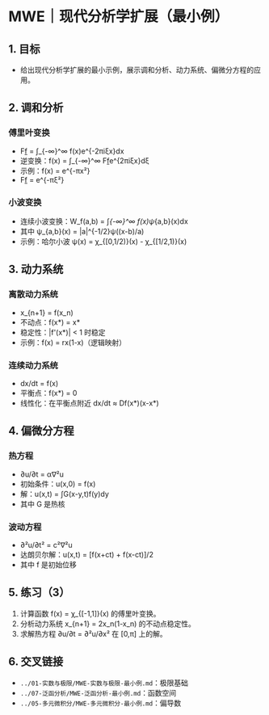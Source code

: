# MWE｜现代分析学扩展（最小例）

## 1. 目标

- 给出现代分析学扩展的最小示例，展示调和分析、动力系统、偏微分方程的应用。

## 2. 调和分析

### 傅里叶变换

- F[f](ξ) = ∫_{-∞}^∞ f(x)e^{-2πiξx}dx
- 逆变换：f(x) = ∫_{-∞}^∞ F[f](ξ)e^{2πiξx}dξ
- 示例：f(x) = e^{-πx²}
- F[f](ξ) = e^{-πξ²}

### 小波变换

- 连续小波变换：W_f(a,b) = ∫_{-∞}^∞ f(x)ψ_{a,b}(x)dx
- 其中 ψ_{a,b}(x) = |a|^{-1/2}ψ((x-b)/a)
- 示例：哈尔小波 ψ(x) = χ_{[0,1/2)}(x) - χ_{[1/2,1)}(x)

## 3. 动力系统

### 离散动力系统

- x_{n+1} = f(x_n)
- 不动点：f(x*) = x*
- 稳定性：|f'(x*)| < 1 时稳定
- 示例：f(x) = rx(1-x)（逻辑映射）

### 连续动力系统

- dx/dt = f(x)
- 平衡点：f(x*) = 0
- 线性化：在平衡点附近 dx/dt ≈ Df(x*)(x-x*)

## 4. 偏微分方程

### 热方程

- ∂u/∂t = α∇²u
- 初始条件：u(x,0) = f(x)
- 解：u(x,t) = ∫G(x-y,t)f(y)dy
- 其中 G 是热核

### 波动方程

- ∂²u/∂t² = c²∇²u
- 达朗贝尔解：u(x,t) = [f(x+ct) + f(x-ct)]/2
- 其中 f 是初始位移

## 5. 练习（3）

1) 计算函数 f(x) = χ_{[-1,1]}(x) 的傅里叶变换。
2) 分析动力系统 x_{n+1} = 2x_n(1-x_n) 的不动点稳定性。
3) 求解热方程 ∂u/∂t = ∂²u/∂x² 在 [0,π] 上的解。

## 6. 交叉链接

- `../01-实数与极限/MWE-实数与极限-最小例.md`：极限基础
- `../07-泛函分析/MWE-泛函分析-最小例.md`：函数空间
- `../05-多元微积分/MWE-多元微积分-最小例.md`：偏导数
